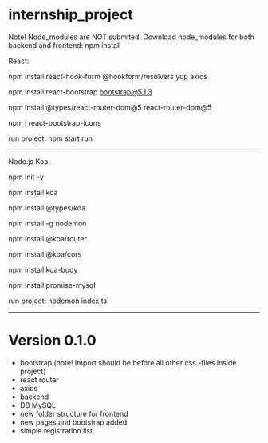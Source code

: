 # internship_project

Note! Node_modules are NOT submited. 
Download node_modules for both backend and frontend: npm install

React:

npm install react-hook-form @hookform/resolvers yup axios

npm install react-bootstrap bootstrap@5.1.3

npm install @types/react-router-dom@5 react-router-dom@5

npm i react-bootstrap-icons


run project:
npm start run

--------------

Node.js Koa:

npm init -y

npm install koa

npm install @types/koa

npm install -g nodemon

npm install @koa/router

npm install @koa/cors

npm install koa-body

npm install promise-mysql


run project:
nodemon index.ts

---------------

# Version 0.1.0

+ bootstrap (note! Import should be before all other css -files inside project)
+ react router
+ axios
+ backend
+ DB MySQL
+ new folder structure for frontend
+ new pages and bootstrap added 
+ simple registration list 

